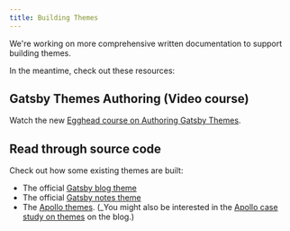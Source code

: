 ```yaml
---
title: Building Themes
---
```


We're working on more comprehensive written documentation to support building themes.

In the meantime, check out these resources:

## Gatsby Themes Authoring (Video course)

Watch the new [Egghead course on Authoring Gatsby Themes](https://egghead.io/courses/gatsby-theme-authoring).

## Read through source code

Check out how some existing themes are built:

- The official [Gatsby blog theme](https://github.com/gatsbyjs/gatsby/tree/master/themes/gatsby-theme-blog)
- The official [Gatsby notes theme](https://github.com/gatsbyjs/gatsby/tree/master/themes/gatsby-theme-notes)
- The [Apollo themes](https://github.com/apollographql/gatsby-theme-apollo/tree/master/packages). (\_You might also be interested in the [Apollo case study on themes](https://www.gatsbyjs.org/blog/2019-07-03-using-themes-for-distributed-docs/) on the blog.)
